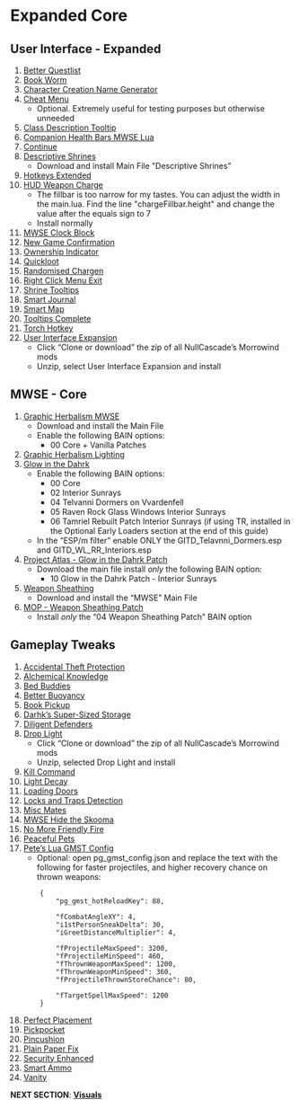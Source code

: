 # Expanded Core

## User Interface - Expanded
1. [Better Questlist](https://www.nexusmods.com/morrowind/mods/48272?)
1. [Book Worm](https://www.nexusmods.com/morrowind/mods/46851?)
1. [Character Creation Name Generator](https://www.nexusmods.com/morrowind/mods/46189?)
1. [Cheat Menu](https://www.nexusmods.com/morrowind/mods/47143?)
	- Optional. Extremely useful for testing purposes but otherwise unneeded
1. [Class Description Tooltip](https://www.nexusmods.com/morrowind/mods/47527?)
1. [Companion Health Bars MWSE Lua](https://www.nexusmods.com/morrowind/mods/46136?)
1. [Continue](https://www.nexusmods.com/morrowind/mods/45952?)
1. [Descriptive Shrines](https://www.nexusmods.com/morrowind/mods/46119?)
	- Download and install Main File "Descriptive Shrines"
1. [Hotkeys Extended](https://www.nexusmods.com/morrowind/mods/48055?)
1. [HUD Weapon Charge](https://www.nexusmods.com/morrowind/mods/47962?)
	- The fillbar is too narrow for my tastes. You can adjust the width in the main.lua. Find the line "chargeFillbar.height" and change the value after the equals sign to 7
	- Install normally
1. [MWSE Clock Block](https://www.nexusmods.com/morrowind/mods/46292?)
1. [New Game Confirmation](https://www.nexusmods.com/morrowind/mods/47693?)
1. [Ownership Indicator](https://www.nexusmods.com/morrowind/mods/45940?)
1. [Quickloot](https://www.nexusmods.com/morrowind/mods/46283?)
1. [Randomised Chargen](https://www.nexusmods.com/morrowind/mods/46915?)
1. [Right Click Menu Exit](https://www.nexusmods.com/morrowind/mods/48458?)
1. [Shrine Tooltips](https://www.nexusmods.com/morrowind/mods/48275?)
1. [Smart Journal](https://www.nexusmods.com/morrowind/mods/47492?)
1. [Smart Map](https://www.nexusmods.com/morrowind/mods/46634?)
1. [Tooltips Complete](https://www.nexusmods.com/morrowind/mods/46842?)
1. [Torch Hotkey](https://www.nexusmods.com/morrowind/mods/45747?)
1. [User Interface Expansion](https://github.com/NullCascade/morrowind-mods)
	- Click “Clone or download” the zip of all NullCascade’s Morrowind mods
	- Unzip, select User Interface Expansion and install

##  MWSE - Core
1. [Graphic Herbalism MWSE](https://www.nexusmods.com/morrowind/mods/46599?)
	- Download and install the Main File
	- Enable the following BAIN options:
		- 00 Core + Vanilla Patches
1. [Graphic Herbalism Lighting](https://www.nexusmods.com/morrowind/mods/47864?)
1. [Glow in the Dahrk](https://www.nexusmods.com/morrowind/mods/45886?)
	- Enable the following BAIN options:
		- 00 Core
		- 02 Interior Sunrays
		- 04 Telvanni Dormers on Vvardenfell
		- 05 Raven Rock Glass Windows Interior Sunrays
		- 06 Tamriel Rebuilt Patch Interior Sunrays (if using TR, installed in the Optional Early Loaders section at the end of this guide)
	- In the “ESP/m filter” enable ONLY the GITD_Telavnni_Dormers.esp and GITD_WL_RR_Interiors.esp
1. [Project Atlas - Glow in the Dahrk Patch](https://www.nexusmods.com/morrowind/mods/45399?)
	- Download the main file install *only* the following BAIN option:
		- 10 Glow in the Dahrk Patch - Interior Sunrays
1. [Weapon Sheathing](https://www.nexusmods.com/morrowind/mods/46069?)
	- Download and install the “MWSE” Main File
1. [MOP - Weapon Sheathing Patch](https://www.nexusmods.com/morrowind/mods/45384?)
	- Install *only* the “04 Weapon Sheathing Patch” BAIN option

## Gameplay Tweaks
1. [Accidental Theft Protection](https://www.nexusmods.com/morrowind/mods/48264?)
1. [Alchemical Knowledge](https://www.nexusmods.com/morrowind/mods/49036)
1. [Bed Buddies](https://www.nexusmods.com/morrowind/mods/46632?)
1. [Better Buoyancy](https://www.nexusmods.com/morrowind/mods/48929?)
1. [Book Pickup](https://www.nexusmods.com/morrowind/mods/46625?)
1. [Darhk’s Super-Sized Storage](https://www.nexusmods.com/morrowind/mods/45147?)
1. [Diligent Defenders](https://www.nexusmods.com/morrowind/mods/45717?)
1. [Drop Light](https://github.com/NullCascade/morrowind-mods)
	- Click “Clone or download” the zip of all NullCascade’s Morrowind mods
	- Unzip, selected Drop Light and install
1. [Kill Command](https://www.nexusmods.com/morrowind/mods/46723?)
1. [Light Decay](https://www.nexusmods.com/morrowind/mods/46671?)
1. [Loading Doors](https://www.nexusmods.com/morrowind/mods/46094?)
1. [Locks and Traps Detection](https://www.nexusmods.com/morrowind/mods/48528?)
1. [Misc Mates](https://www.nexusmods.com/morrowind/mods/48122?)
1. [MWSE Hide the Skooma](https://www.nexusmods.com/morrowind/mods/48454)
1. [No More Friendly Fire](https://www.nexusmods.com/morrowind/mods/48801?)
1. [Peaceful Pets](https://www.nexusmods.com/morrowind/mods/47956?)
1. [Pete’s Lua GMST Config](https://www.nexusmods.com/morrowind/mods/45818?)
	- Optional: open pg_gmst_config.json and replace the text with the following for faster projectiles, and higher recovery chance on thrown weapons:
	```
		{
			"pg_gmst_hotReloadKey": 88,
			
			"fCombatAngleXY": 4,
			"i1stPersonSneakDelta": 30,
			"iGreetDistanceMultiplier": 4,
		  
			"fProjectileMaxSpeed": 3200,
			"fProjectileMinSpeed": 460,
			"fThrownWeaponMaxSpeed": 1200,
			"fThrownWeaponMinSpeed": 360,
			"fProjectileThrownStoreChance": 80,
		  
			"fTargetSpellMaxSpeed": 1200
		}
	```
1. [Perfect Placement](https://www.nexusmods.com/morrowind/mods/46562?)
1. [Pickpocket](https://www.nexusmods.com/morrowind/mods/47581?)
1. [Pincushion](https://www.nexusmods.com/morrowind/mods/46862?)
1. [Plain Paper Fix](https://www.nexusmods.com/morrowind/mods/47735?)
1. [Security Enhanced](https://www.nexusmods.com/morrowind/mods/47038?)
1. [Smart Ammo](https://www.nexusmods.com/morrowind/mods/47383?)
1. [Vanity](https://www.nexusmods.com/morrowind/mods/48529?)


**NEXT SECTION**:
[**Visuals**](https://github.com/doublemoulinet/Morrowind-Modular-Mod-Guide/blob/master/VISUALS.md)